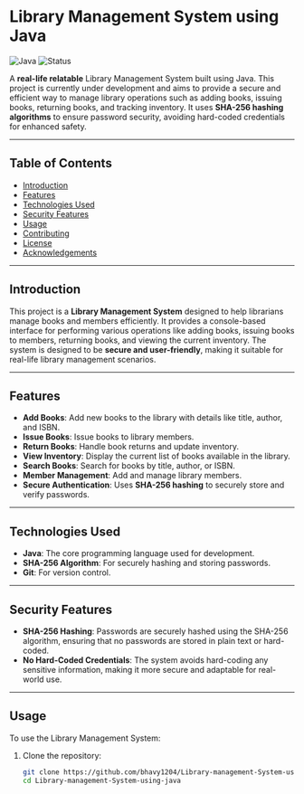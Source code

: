 # Library Management System using Java

![Java](https://img.shields.io/badge/Java-17-blue.svg)
![Status](https://img.shields.io/badge/Status-Under%20Development-yellow)

A **real-life relatable** Library Management System built using Java. This project is currently under development and aims to provide a secure and efficient way to manage library operations such as adding books, issuing books, returning books, and tracking inventory. It uses **SHA-256 hashing algorithms** to ensure password security, avoiding hard-coded credentials for enhanced safety.

---

## Table of Contents

- [Introduction](#introduction)
- [Features](#features)
- [Technologies Used](#technologies-used)
- [Security Features](#security-features)
- [Usage](#usage)
- [Contributing](#contributing)
- [License](#license)
- [Acknowledgements](#acknowledgements)

---

## Introduction

This project is a **Library Management System** designed to help librarians manage books and members efficiently. It provides a console-based interface for performing various operations like adding books, issuing books to members, returning books, and viewing the current inventory. The system is designed to be **secure and user-friendly**, making it suitable for real-life library management scenarios.

---

## Features

- **Add Books**: Add new books to the library with details like title, author, and ISBN.
- **Issue Books**: Issue books to library members.
- **Return Books**: Handle book returns and update inventory.
- **View Inventory**: Display the current list of books available in the library.
- **Search Books**: Search for books by title, author, or ISBN.
- **Member Management**: Add and manage library members.
- **Secure Authentication**: Uses **SHA-256 hashing** to securely store and verify passwords.

---

## Technologies Used

- **Java**: The core programming language used for development.
- **SHA-256 Algorithm**: For securely hashing and storing passwords.
- **Git**: For version control.

---

## Security Features

- **SHA-256 Hashing**: Passwords are securely hashed using the SHA-256 algorithm, ensuring that no passwords are stored in plain text or hard-coded.
- **No Hard-Coded Credentials**: The system avoids hard-coding any sensitive information, making it more secure and adaptable for real-world use.

---

## Usage

To use the Library Management System:

1. Clone the repository:
   ```bash
   git clone https://github.com/bhavy1204/Library-management-System-using-java.git
   cd Library-management-System-using-java